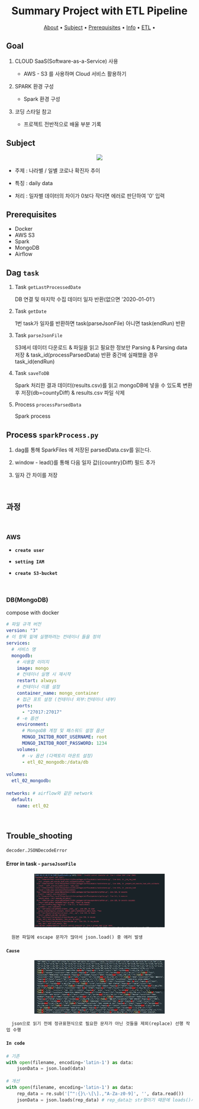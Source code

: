 <h1 align="center">Summary Project with ETL Pipeline</h1>

<p align="center">
    <a href="#about">About</a> •
    <a href="#subject">Subject</a> •
    <a href="#Prerequisites">Prerequisites</a> •
    <a href="#info">Info</a> •
    <a href="#etl">ETL</a> •
</p>

## Goal

1. CLOUD SaaS(Software-as-a-Service) 사용

   - AWS - S3 를 사용하며 Cloud 서비스 활용하기

2. SPARK 환경 구성

   - Spark 환경 구성

3. 코딩 스타일 참고
   - 프로젝트 전반적으로 배울 부분 기록

## Subject

<p align="center"><img src=https://user-images.githubusercontent.com/19210522/115540283-9b609100-a2a6-11eb-9f48-08f3a17528d8.png></p>

- 주제 : 나라별 / 일별 코로나 확진자 추이

- 특징 : daily data

- 처리 : 일자별 데이터의 차이가 0보다 작다면 에러로 판단하여 '0' 입력

## Prerequisites

- Docker
- AWS S3
- Spark
- MongoDB
- Airflow

## Dag `task`

1. Task `getLastProcessedDate`

   DB 연결 및 마지막 수집 데이터 일자 반환(없으면 '2020-01-01')

2. Task `getDate`

   1번 task가 일자를 반환하면 task(parseJsonFile) 아니면 task(endRun) 반환

3. Task `parseJsonFile`

   S3에서 데이터 다운로드 & 파일을 읽고 필요한 정보만 Parsing & Parsing data 저장 & task_id(processParsedData) 반환 중간에 실패했을 경우 task_id(endRun)

4. Task `saveToDB`

   Spark 처리한 결과 데이터(results.csv)를 읽고 mongoDB에 넣을 수 있도록 변환 후 저장(db=countyDiff) & results.csv 파일 삭제

5. Process `processParsedData`

   Spark process

## Process `sparkProcess.py`

1. dag를 통해 SparkFiles 에 저장된 parsedData.csv를 읽는다.

2. window - lead()를 통해 다음 일자 값({country}Diff) 필드 추가

3. 일자 간 차이를 저장

<br>

## 과정

<br>

### AWS

- **`create user`**

- **`setting IAM`**

- **`create S3-bucket`**

<br>

### DB(MongoDB)

compose with docker

```yml
# 파일 규격 버전
version: "3"
# 이 항목 밑에 실행하려는 컨테이너 들을 정의
services:
  # 서비스 명
  mongodb:
    # 사용할 이미지
    image: mongo
    # 컨테이너 실행 시 재시작
    restart: always
    # 컨테이너 이름 설정
    container_name: mongo_container
    # 접근 포트 설정 (컨테이너 외부:컨테이너 내부)
    ports:
      - "27017:27017"
    # -e 옵션
    environment:
      # MongoDB 계정 및 패스워드 설정 옵션
      MONGO_INITDB_ROOT_USERNAME: root
      MONGO_INITDB_ROOT_PASSWORD: 1234
    volumes:
      # -v 옵션 (다렉토리 마운트 설정)
      - etl_02_mongodb:/data/db

volumes:
  etl_02_mongodb:

networks: # airflow와 같은 network
  default:
    name: etl_02
```

<br>

## Trouble_shooting

`decoder.JSONDecodeError`

#### Error in task - `parseJsonFile`

<p align="center" ><img src="https://raw.githubusercontent.com/plerin/plerin/main/project/etl_02/trouble_01_error.png" width="70%" height="60%"></p>

      원본 파일에 escape 문자가 많아서 json.load() 중 에러 발생

#### `Cause`

<p align="center"><img src="https://raw.githubusercontent.com/plerin/plerin/main/project/etl_02/trouble_01_cause.png" width="70%" height="60%"></p>

      json으로 읽기 전에 정규표현식으로 필요한 문자가 아닌 것들을 제외(replace) 선행 작업 수행

#### `In code`

```Python
# 기존
with open(filename, encoding='latin-1') as data:
	jsonData = json.load(data)

# 개선
with open(filename, encoding='latin-1') as data:
	rep_data = re.sub('[^":{}\-\[\].,"A-Za-z0-9]', '', data.read())
	jsonData = json.loads(rep_data) # rep_data는 str형이기 때문에 loads()사용
```
